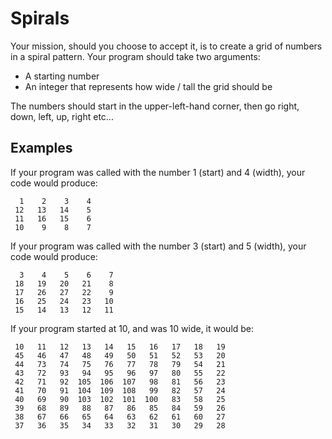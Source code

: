 # Spirals

Your mission, should you choose to accept it, is to create a grid of numbers in a spiral
pattern.  Your program should take two arguments:

* A starting number
* An integer that represents how wide / tall the grid should be

The numbers should start in the upper-left-hand corner, then go right, down, left, up, right etc...

## Examples

If your program was called with the number 1 (start) and 4 (width), your code would produce:

```
  1    2    3    4
 12   13   14    5
 11   16   15    6
 10    9    8    7
```

If your program was called with the number 3 (start) and 5 (width), your code would produce:

```
  3    4    5    6    7
 18   19   20   21    8
 17   26   27   22    9
 16   25   24   23   10
 15   14   13   12   11
```

If your program started at 10, and was 10 wide, it would be:

```
 10   11   12   13   14   15   16   17   18   19
 45   46   47   48   49   50   51   52   53   20
 44   73   74   75   76   77   78   79   54   21
 43   72   93   94   95   96   97   80   55   22
 42   71   92  105  106  107   98   81   56   23
 41   70   91  104  109  108   99   82   57   24
 40   69   90  103  102  101  100   83   58   25
 39   68   89   88   87   86   85   84   59   26
 38   67   66   65   64   63   62   61   60   27
 37   36   35   34   33   32   31   30   29   28
```
